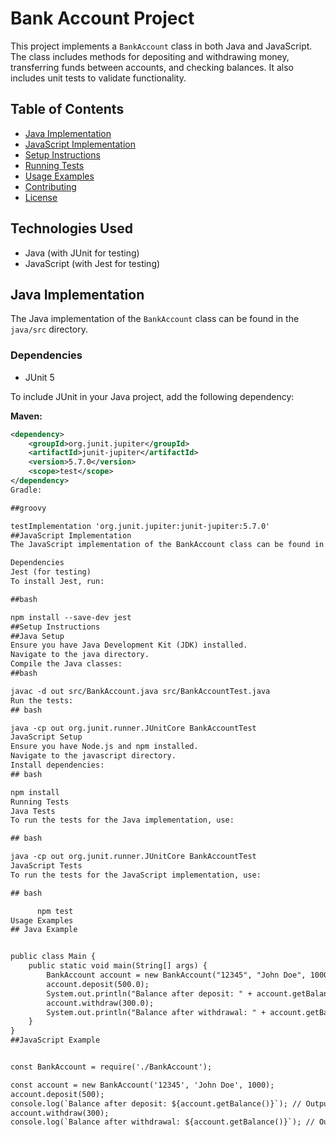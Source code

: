 # Bank Account Project

This project implements a `BankAccount` class in both Java and JavaScript. The class includes methods for depositing and withdrawing money, transferring funds between accounts, and checking balances. It also includes unit tests to validate functionality.

## Table of Contents

- [Java Implementation](#java-implementation)
- [JavaScript Implementation](#javascript-implementation)
- [Setup Instructions](#setup-instructions)
- [Running Tests](#running-tests)
- [Usage Examples](#usage-examples)
- [Contributing](#contributing)
- [License](#license)

## Technologies Used

- Java (with JUnit for testing)
- JavaScript (with Jest for testing)

## Java Implementation

The Java implementation of the `BankAccount` class can be found in the `java/src` directory.

### Dependencies

- JUnit 5

To include JUnit in your Java project, add the following dependency:

**Maven:**
```xml
<dependency>
    <groupId>org.junit.jupiter</groupId>
    <artifactId>junit-jupiter</artifactId>
    <version>5.7.0</version>
    <scope>test</scope>
</dependency>
Gradle:

##groovy

testImplementation 'org.junit.jupiter:junit-jupiter:5.7.0'
##JavaScript Implementation
The JavaScript implementation of the BankAccount class can be found in the javascript directory.

Dependencies
Jest (for testing)
To install Jest, run:

##bash

npm install --save-dev jest
##Setup Instructions
##Java Setup
Ensure you have Java Development Kit (JDK) installed.
Navigate to the java directory.
Compile the Java classes:
##bash

javac -d out src/BankAccount.java src/BankAccountTest.java
Run the tests:
## bash

java -cp out org.junit.runner.JUnitCore BankAccountTest
JavaScript Setup
Ensure you have Node.js and npm installed.
Navigate to the javascript directory.
Install dependencies:
## bash

npm install
Running Tests
Java Tests
To run the tests for the Java implementation, use:

## bash

java -cp out org.junit.runner.JUnitCore BankAccountTest
JavaScript Tests
To run the tests for the JavaScript implementation, use:

## bash

      npm test
Usage Examples
## Java Example


public class Main {
    public static void main(String[] args) {
        BankAccount account = new BankAccount("12345", "John Doe", 1000.0);
        account.deposit(500.0);
        System.out.println("Balance after deposit: " + account.getBalance()); // Output: 1500.0
        account.withdraw(300.0);
        System.out.println("Balance after withdrawal: " + account.getBalance()); // Output: 1200.0
    }
}
##JavaScript Example


const BankAccount = require('./BankAccount');

const account = new BankAccount('12345', 'John Doe', 1000);
account.deposit(500);
console.log(`Balance after deposit: ${account.getBalance()}`); // Output: 1500
account.withdraw(300);
console.log(`Balance after withdrawal: ${account.getBalance()}`); // Output: 1200
